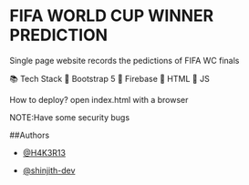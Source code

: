 
# FIFA WORLD CUP WINNER PREDICTION 

Single page website records the pedictions of FIFA WC finals


📚 Tech Stack
🔴 Bootstrap 5
🔴 Firebase
🔴 HTML 
🔴 JS


How to deploy?
    open index.html with a browser

NOTE:Have some security bugs

##Authors
- [@H4K3R13](https://www.github.com/H4K3R13)

- [@shinjith-dev](https://www.github.com/shinjith-dev)
